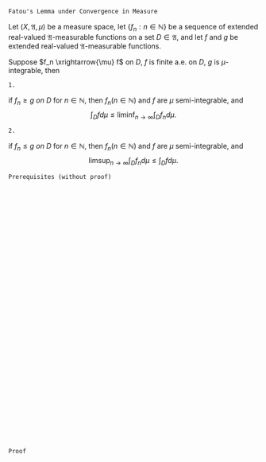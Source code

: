 ```
Fatou's Lemma under Convergence in Measure
```
Let $(X, \mathfrak{A}, \mu)$ be a measure space,
let $\{f_n : n\in \mathbb{N}\}$ be a sequence of extended real-valued $\mathfrak{A}$-measurable functions on a set $D\in\mathfrak{A}$, and let $f$ and $g$ be extended real-valued $\mathfrak{A}$-measurable functions.

Suppose $f_n \xrightarrow{\mu} f$ on $D$, $f$ is finite a.e. on $D$, $g$ is $\mu$-integrable, then

`1.`

if $f_n \geq g \ on \ D$ for $n \in \mathbb{N}$, then $f_n(n \in \mathbb{N})$ and $f$ are $\mu$ semi-integrable, and
$$
\int_D f d\mu
\leq
\liminf_{n\rightarrow \infty} \int_D f_n d\mu.
$$

`2.`

if $f_n \leq g \ on \ D$ for $n \in \mathbb{N}$, then $f_n(n \in \mathbb{N})$ and $f$ are $\mu$ semi-integrable, and
$$
\limsup_{n\rightarrow \infty} \int_D f_n d\mu
\leq
\int_D f d\mu.
$$
 
```
Prerequisites (without proof)
```

<br>
<br>
<br>
<br>
<br>
<br>
<br>
<br>
<br>
<br>
<br>
<br>
<br>
<br>
<br>
<br>
<br>
<br>
<br>
<br>
<br>
<br>
<br>
<br>
<br>
<br>
<br>
<br>
<br>
<br>


```
Proof
```
